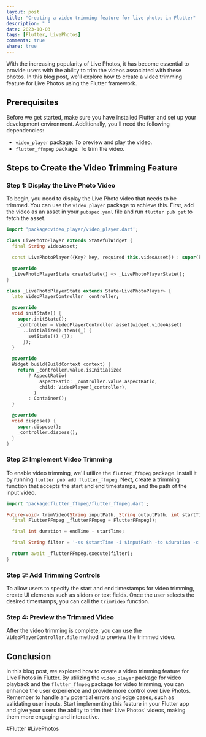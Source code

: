 ```yaml
---
layout: post
title: "Creating a video trimming feature for live photos in Flutter"
description: " "
date: 2023-10-03
tags: [Flutter, LivePhotos]
comments: true
share: true
---
```


With the increasing popularity of Live Photos, it has become essential to provide users with the ability to trim the videos associated with these photos. In this blog post, we'll explore how to create a video trimming feature for Live Photos using the Flutter framework.

## Prerequisites

Before we get started, make sure you have installed Flutter and set up your development environment. Additionally, you'll need the following dependencies:

* `video_player` package: To preview and play the video.
* `flutter_ffmpeg` package: To trim the video.

## Steps to Create the Video Trimming Feature

### Step 1: Display the Live Photo Video

To begin, you need to display the Live Photo video that needs to be trimmed. You can use the `video_player` package to achieve this. First, add the video as an asset in your `pubspec.yaml` file and run `flutter pub get` to fetch the asset.

```dart
import 'package:video_player/video_player.dart';

class LivePhotoPlayer extends StatefulWidget {
  final String videoAsset;

  const LivePhotoPlayer({Key? key, required this.videoAsset}) : super(key: key);

  @override
  _LivePhotoPlayerState createState() => _LivePhotoPlayerState();
}

class _LivePhotoPlayerState extends State<LivePhotoPlayer> {
  late VideoPlayerController _controller;

  @override
  void initState() {
    super.initState();
    _controller = VideoPlayerController.asset(widget.videoAsset)
      ..initialize().then((_) {
        setState(() {});
      });
  }

  @override
  Widget build(BuildContext context) {
    return _controller.value.isInitialized
        ? AspectRatio(
            aspectRatio: _controller.value.aspectRatio,
            child: VideoPlayer(_controller),
          )
        : Container();
  }

  @override
  void dispose() {
    super.dispose();
    _controller.dispose();
  }
}
```

### Step 2: Implement Video Trimming

To enable video trimming, we'll utilize the `flutter_ffmpeg` package. Install it by running `flutter pub add flutter_ffmpeg`. Next, create a trimming function that accepts the start and end timestamps, and the path of the input video.

```dart
import 'package:flutter_ffmpeg/flutter_ffmpeg.dart';

Future<void> trimVideo(String inputPath, String outputPath, int startTime, int endTime) async {
  final FlutterFFmpeg _flutterFFmpeg = FlutterFFmpeg();

  final int duration = endTime - startTime;

  final String filter = '-ss $startTime -i $inputPath -to $duration -c:v copy -c:a copy $outputPath';

  return await _flutterFFmpeg.execute(filter);
}
```

### Step 3: Add Trimming Controls

To allow users to specify the start and end timestamps for video trimming, create UI elements such as sliders or text fields. Once the user selects the desired timestamps, you can call the `trimVideo` function.

### Step 4: Preview the Trimmed Video

After the video trimming is complete, you can use the `VideoPlayerController.file` method to preview the trimmed video.

## Conclusion

In this blog post, we explored how to create a video trimming feature for Live Photos in Flutter. By utilizing the `video_player` package for video playback and the `flutter_ffmpeg` package for video trimming, you can enhance the user experience and provide more control over Live Photos. Remember to handle any potential errors and edge cases, such as validating user inputs. Start implementing this feature in your Flutter app and give your users the ability to trim their Live Photos' videos, making them more engaging and interactive.

#Flutter #LivePhotos